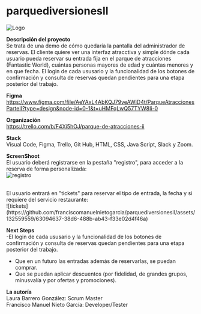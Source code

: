 # parquediversionesII
![Logo](https://github.com/franciscomanuelnietogarcia/parquediversionesII/assets/132559559/1c27d00c-6402-4304-b384-4b6e783529a5)

**Descripción del proyecto**
<br>
Se trata de una demo de cómo quedaría la pantalla del administrador de reservas. El cliente quiere ver una interfaz atracctiva y simple dónde cada usuario pueda reservar su entrada fija en el parque de atracciones (Fantastic World), cuántas personas mayores de edad y cuántas menores y en que fecha. 
El login de cada ususario y la funcionalidad de los botones de confirmación y consulta de reservas quedan pendientes para una etapa posterior del trabajo.

**Figma**
<br>
https://www.figma.com/file/AeYAxL4AbKQJ79veAWiD4t/ParqueAtraccionesParteII?type=design&node-id=0-1&t=uHMFqLwQ57TYW8Ii-0

**Organización**
<br>
https://trello.com/b/F4Xi5hOJ/parque-de-atracciones-ii 

**Stack**
<br>
Visual Code, Figma, Trello, Git Hub, HTML, CSS, Java Script, Slack y Zoom.

**ScreenShoot**
<br>
El usuario deberá registrarse en la pestaña "registro", para acceder a la reserva de forma personalizada:
<br>
![registro](https://github.com/franciscomanuelnietogarcia/parquediversionesII/assets/132559559/495e1566-34d4-4fb6-9e2a-4f5a7f4f8239)

<br>
El usuario entrará en "tickets" para reservar el tipo de entrada, la fecha y si requiere del servicio restaurante:
<br>
![tickets](https://github.com/franciscomanuelnietogarcia/parquediversionesII/assets/132559559/63094637-38d6-488b-ab43-f33e02d4f46a)
<br>

**Next Steps**
<br>
-El login de cada ususario y la funcionalidad de los botones de confirmación y consulta de reservas quedan pendientes para una etapa posterior del trabajo.
- Que en un futuro las entradas además de reservarlas, se puedan comprar.
- Que se puedan aplicar descuentos (por fidelidad, de grandes grupos, minusvalía y por ofertas y promociones).

**La autoría**
<br>
Laura Barrero González: Scrum Master
<br>
Francisco Manuel Nieto García: Developer/Tester

